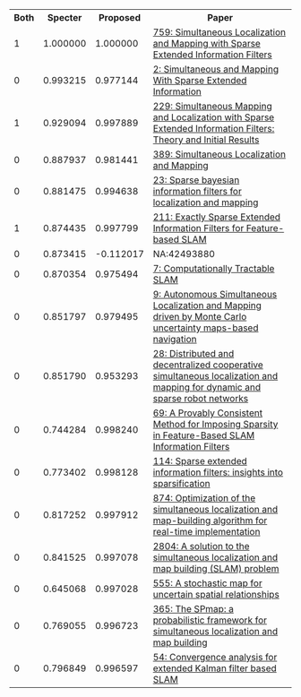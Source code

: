 <html><table><tr>
<th>Both</th>
<th>Specter</th>
<th>Proposed</th>
<th>Paper</th>
</tr>
<tr>
<td>1</td>
<td>1.000000</td>
<td>1.000000</td>
<td><a href="https://www.semanticscholar.org/paper/21cd8ab04da98b819fa1cd222126c42291613f1f">759: Simultaneous Localization and Mapping with Sparse Extended Information Filters</a></td>
</tr>
<tr>
<td>0</td>
<td>0.993215</td>
<td>0.977144</td>
<td><a href="https://www.semanticscholar.org/paper/8d50161826e9998271e6d9584b18b7e47032ed8a">2: Simultaneous and Mapping With Sparse Extended Information</a></td>
</tr>
<tr>
<td>1</td>
<td>0.929094</td>
<td>0.997889</td>
<td><a href="https://www.semanticscholar.org/paper/66ab2fe0c5887350fb2e8923d1006462a6e3d193">229: Simultaneous Mapping and Localization with Sparse Extended Information Filters: Theory and Initial Results</a></td>
</tr>
<tr>
<td>0</td>
<td>0.887937</td>
<td>0.981441</td>
<td><a href="https://www.semanticscholar.org/paper/f29bff9cf75ed6f632cead2a57552f03e7188df6">389: Simultaneous Localization and Mapping</a></td>
</tr>
<tr>
<td>0</td>
<td>0.881475</td>
<td>0.994638</td>
<td><a href="https://www.semanticscholar.org/paper/fac26e559c18f8b83a60fe3625f4a426422988aa">23: Sparse bayesian information filters for localization and mapping</a></td>
</tr>
<tr>
<td>1</td>
<td>0.874435</td>
<td>0.997799</td>
<td><a href="https://www.semanticscholar.org/paper/45aece5453774ee8520a3ca03da3f61a6c9106b2">211: Exactly Sparse Extended Information Filters for Feature-based SLAM</a></td>
</tr>
<tr>
<td>0</td>
<td>0.873415</td>
<td>-0.112017</td>
<td>NA:42493880</td>
</tr>
<tr>
<td>0</td>
<td>0.870354</td>
<td>0.975494</td>
<td><a href="https://www.semanticscholar.org/paper/d55453062edb1e7c16f6aaf6b63813aba2548f32">7: Computationally Tractable SLAM</a></td>
</tr>
<tr>
<td>0</td>
<td>0.851797</td>
<td>0.979495</td>
<td><a href="https://www.semanticscholar.org/paper/a0e009aadc8a02f4d0204461fdf35127b2fa6a49">9: Autonomous Simultaneous Localization and Mapping driven by Monte Carlo uncertainty maps-based navigation</a></td>
</tr>
<tr>
<td>0</td>
<td>0.851790</td>
<td>0.953293</td>
<td><a href="https://www.semanticscholar.org/paper/40ddcfaaef8a40db83c0385522ade72d07927eda">28: Distributed and decentralized cooperative simultaneous localization and mapping for dynamic and sparse robot networks</a></td>
</tr>
<tr>
<td>0</td>
<td>0.744284</td>
<td>0.998240</td>
<td><a href="https://www.semanticscholar.org/paper/d069f0d984eaea6058e3934d4a09998a28a2e77d">69: A Provably Consistent Method for Imposing Sparsity in Feature-Based SLAM Information Filters</a></td>
</tr>
<tr>
<td>0</td>
<td>0.773402</td>
<td>0.998128</td>
<td><a href="https://www.semanticscholar.org/paper/f30552b2c48bdde149f4387e1a7772a6b2b90959">114: Sparse extended information filters: insights into sparsification</a></td>
</tr>
<tr>
<td>0</td>
<td>0.817252</td>
<td>0.997912</td>
<td><a href="https://www.semanticscholar.org/paper/60467e9034a26591161082259486e4b6651c3091">874: Optimization of the simultaneous localization and map-building algorithm for real-time implementation</a></td>
</tr>
<tr>
<td>0</td>
<td>0.841525</td>
<td>0.997078</td>
<td><a href="https://www.semanticscholar.org/paper/d7aa257db5f2cc40e486f677b4378b219727459e">2804: A solution to the simultaneous localization and map building (SLAM) problem</a></td>
</tr>
<tr>
<td>0</td>
<td>0.645068</td>
<td>0.997028</td>
<td><a href="https://www.semanticscholar.org/paper/76a6c5352a0fbc3fec5395f1501b58bd6566d214">555: A stochastic map for uncertain spatial relationships</a></td>
</tr>
<tr>
<td>0</td>
<td>0.769055</td>
<td>0.996723</td>
<td><a href="https://www.semanticscholar.org/paper/57c1321fdafd33fa223af6e36494a17bc03e5d0a">365: The SPmap: a probabilistic framework for simultaneous localization and map building</a></td>
</tr>
<tr>
<td>0</td>
<td>0.796849</td>
<td>0.996597</td>
<td><a href="https://www.semanticscholar.org/paper/26e7262e29b8681ebef87feeca4cb1c6a4232c49">54: Convergence analysis for extended Kalman filter based SLAM</a></td>
</tr>
</table></html>
